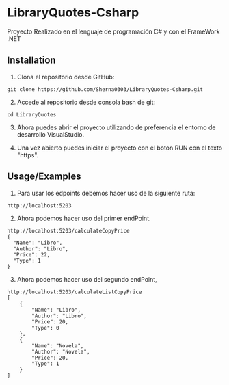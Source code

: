 
# LibraryQuotes-Csharp
Proyecto Realizado en el lenguaje de programación C# y con el FrameWork .NET


## Installation
1. Clona el repositorio desde GitHub:

```
git clone https://github.com/Sherna0303/LibraryQuotes-Csharp.git
```


2. Accede al repositorio desde consola bash de git:
```
cd LibraryQuotes
```

3. Ahora puedes abrir el proyecto utilizando de preferencia el entorno de desarrollo VisualStudio.

4. Una vez abierto puedes iniciar el proyecto con el boton RUN con el texto "https".

## Usage/Examples

1. Para usar los edpoints debemos hacer uso de la siguiente ruta:
```
http://localhost:5203
```
2. Ahora podemos hacer uso del primer endPoint.
```
http://localhost:5203/calculateCopyPrice
{
  "Name": "Libro",
  "Author": "Libro",
  "Price": 22,
  "Type": 1
}
```
3. Ahora podemos hacer uso del segundo endPoint,
```
http://localhost:5203/calculateListCopyPrice
[
    {
        "Name": "Libro",
        "Author": "Libro",
        "Price": 20,
        "Type": 0
    },
    {
        "Name": "Novela",
        "Author": "Novela",
        "Price": 20,
        "Type": 1
    }
]
```
